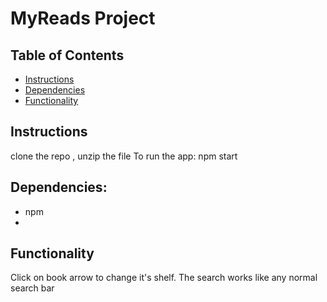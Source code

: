 # MyReads Project

## Table of Contents

* [Instructions](#instructions)
* [Dependencies](#dependencies)
* [Functionality](#functionality)

## Instructions
clone the repo , unzip the file 
To run the app:
npm start

## Dependencies:
* npm
* 

## Functionality
Click on book arrow to change it's shelf. The search works like any normal search bar


